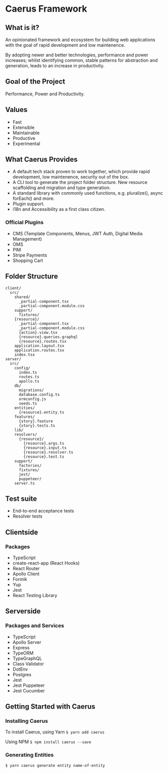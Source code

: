 # Caerus Framework

## What is it?
An opinionated framework and ecosystem for building web applications with the goal of rapid development and low maintenence.

By adopting newer and better technologies, performance and power increases; whilst identifying common, stable patterns for abstraction and generation, leads to an increase in productivity.

## Goal of the Project
Performance, Power and Productivity. 

## Values
- Fast
- Extensible
- Maintainable
- Productive
- Experimental

## What Caerus Provides
 - A default tech stack proven to work together, which provide rapid development, low maintenence, security out of the box.
 - A CLI tool to generate the project folder structure. New resource scaffolding and migration and type generation.
 - A standard library with commonly used functions, e.g. pluralize(), async forEach() and more.
 - Plugin support.
 - i18n and Accessibility as a first class citizen.

### Official Plugins
 - CMS (Template Components, Menus, JWT Auth, Digital Media Management)
 - OMS
 - PIM
 - Stripe Payments
 - Shopping Cart

## Folder Structure
```
client/
  src/
    shared/
      _partial-component.tsx
      _partial-component.module.css
    support/
      fixtures/
    {resource}/
      _partial-component.tsx
      _partial-component.module.css
      {action}.view.tsx
      {resource}.queries.graphql
      {resource}.routes.tsx
    application.layout.tsx
    application.routes.tsx
    index.tsx
server/
  src/
    config/
      index.ts
      routes.ts
      apollo.ts
    db/
      migrations/
      database.config.ts
      ormconfig.js
      seeds.ts
    entities/
      {resource}.entity.ts
    features/
      {story}.feature
      {story}.tests.ts
    lib/
    resolvers/
      {resource}/
        {resource}.args.ts
        {resource}.input.ts
        {resource}.resolver.ts
        {resource}.test.ts
    support/
      factories/
      fixtures/
      jest/
      puppeteer/
    server.ts
```
 
## Test suite
  - End-to-end acceptance tests
  - Resolver tests

## Clientside

### Packages
- TypeScript
- create-react-app (React Hooks)
- React Router
- Apollo Client
- Formik
- Yup
- Jest
- React Testing Library

## Serverside 

### Packages and Services
 - TypeScript
 - Apollo Server
 - Express
 - TypeORM
 - TypeGraphQL
 - Class Validator
 - DotEnv
 - Postgres
 - Jest
 - Jest Puppeteer
 - Jest Cucumber


## Getting Started with Caerus

### Installing Caerus

To install Caerus, using Yarn
`$ yarn add caerus`

Using NPM
`$ npm install caerus --save`

### Generating Entities
`$ yarn caerus generate entity name-of-entity`
